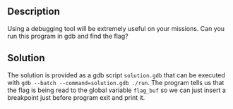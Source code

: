 ## Description
Using a debugging tool will be extremely useful on your missions. Can you run this program in gdb and find the flag?

## Solution
The solution is provided as a gdb script `solution.gdb` that can be executed with `gdb --batch --command=solution.gdb ./run`.
The program tells us that the flag is being read to the global variable `flag_buf` so we can just insert a breakpoint just before program exit and print it.

